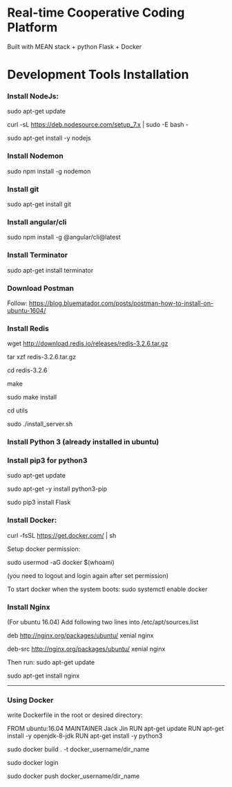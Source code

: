 # Real-time Cooperative Coding Platform
Built with MEAN stack + python Flask + Docker

# Development Tools Installation

### Install NodeJs:

sudo apt-get update

curl -sL https://deb.nodesource.com/setup_7.x | sudo -E bash -

sudo apt-get install -y nodejs

### Install Nodemon

sudo npm install -g nodemon

### Install git

sudo apt-get install git

### Install angular/cli

sudo npm install -g @angular/cli@latest

### Install Terminator

sudo apt-get install terminator

### Download Postman
Follow: https://blog.bluematador.com/posts/postman-how-to-install-on-ubuntu-1604/

### Install Redis

wget http://download.redis.io/releases/redis-3.2.6.tar.gz

tar xzf redis-3.2.6.tar.gz

cd redis-3.2.6

make

sudo make install

cd utils

sudo ./install_server.sh

### Install Python 3 (already installed in ubuntu)

### Install pip3 for python3
sudo apt-get update

sudo apt-get -y install python3-pip

sudo pip3 install Flask

### Install Docker:
curl -fsSL https://get.docker.com/ | sh

Setup docker permission:

sudo usermod -aG docker $(whoami)

(you need to logout and login again after set permission)

To start docker when the system boots: sudo systemctl enable docker

### Install Nginx
(For ubuntu 16.04) Add following two lines into /etc/apt/sources.list

deb http://nginx.org/packages/ubuntu/ xenial nginx

deb-src http://nginx.org/packages/ubuntu/ xenial nginx


Then run:
sudo apt-get update

sudo apt-get install nginx

-----------------------------------------------------------------------------------

### Using Docker

write Dockerfile in the root or desired directory:

FROM ubuntu:16.04
MAINTAINER Jack Jin
RUN apt-get update
RUN apt-get install -y openjdk-8-jdk
RUN apt-get install -y python3

sudo docker build . -t docker_username/dir_name

sudo docker login

sudo docker push docker_username/dir_name

